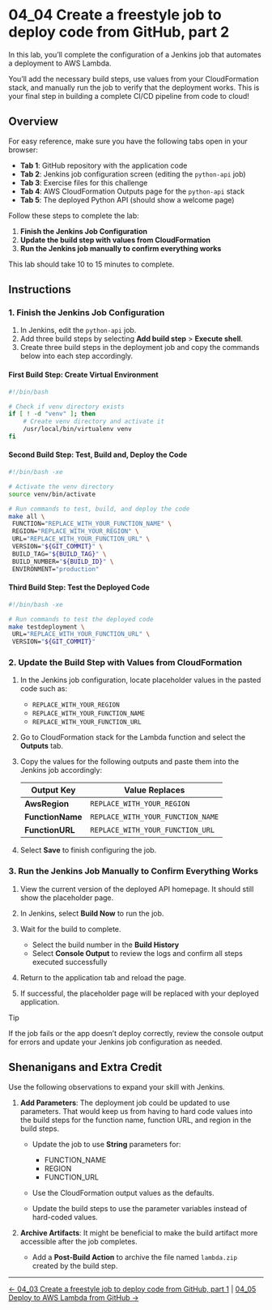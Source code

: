 # 04_04 Create a freestyle job to deploy code from GitHub, part 2

In this lab, you’ll complete the configuration of a Jenkins job that automates a deployment to AWS Lambda.

You’ll add the necessary build steps, use values from your CloudFormation stack, and manually run the job to verify that the deployment works. This is your final step in building a complete CI/CD pipeline from code to cloud!

## Overview

For easy reference, make sure you have the following tabs open in your browser:

- **Tab 1**: GitHub repository with the application code
- **Tab 2**: Jenkins job configuration screen (editing the `python-api` job)
- **Tab 3**: Exercise files for this challenge
- **Tab 4**: AWS CloudFormation Outputs page for the `python-api` stack
- **Tab 5**: The deployed Python API (should show a welcome page)

Follow these steps to complete the lab:

1. **Finish the Jenkins Job Configuration**
2. **Update the build step with values from CloudFormation**
3. **Run the Jenkins job manually to confirm everything works**

This lab should take 10 to 15 minutes to complete.

## Instructions

### 1. Finish the Jenkins Job Configuration

1. In Jenkins, edit the `python-api` job.
1. Add three build steps by selecting **Add build step** > **Execute shell**.
1. Create three build steps in the deployment job and copy the commands below into each step accordingly.

#### First Build Step: Create Virtual Environment

```bash
#!/bin/bash

# Check if venv directory exists
if [ ! -d "venv" ]; then
    # Create venv directory and activate it
    /usr/local/bin/virtualenv venv
fi
```

#### Second Build Step: Test, Build and, Deploy the Code

```bash
#!/bin/bash -xe

# Activate the venv directory
source venv/bin/activate

# Run commands to test, build, and deploy the code
make all \
 FUNCTION="REPLACE_WITH_YOUR_FUNCTION_NAME" \
 REGION="REPLACE_WITH_YOUR_REGION" \
 URL="REPLACE_WITH_YOUR_FUNCTION_URL" \
 VERSION="${GIT_COMMIT}" \
 BUILD_TAG="${BUILD_TAG}" \
 BUILD_NUMBER="${BUILD_ID}" \
 ENVIRONMENT="production"
```

#### Third Build Step: Test the Deployed Code

```bash
#!/bin/bash -xe

# Run commands to test the deployed code
make testdeployment \
 URL="REPLACE_WITH_YOUR_FUNCTION_URL" \
 VERSION="${GIT_COMMIT}"
```

### 2. Update the Build Step with Values from CloudFormation

1. In the Jenkins job configuration, locate placeholder values in the pasted code such as:

    - `REPLACE_WITH_YOUR_REGION`
    - `REPLACE_WITH_YOUR_FUNCTION_NAME`
    - `REPLACE_WITH_YOUR_FUNCTION_URL`

1. Go to CloudFormation stack for the Lambda function and select the **Outputs** tab.
1. Copy the values for the following outputs and paste them into the Jenkins job accordingly:

    | Output Key       | Value Replaces                    |
    |------------------|-----------------------------------|
    | **AwsRegion**    | `REPLACE_WITH_YOUR_REGION`        |
    | **FunctionName** | `REPLACE_WITH_YOUR_FUNCTION_NAME` |
    | **FunctionURL**  |`REPLACE_WITH_YOUR_FUNCTION_URL`   |

1. Select **Save** to finish configuring the job.

### 3. Run the Jenkins Job Manually to Confirm Everything Works

1. View the current version of the deployed API homepage. It should still show the placeholder page.
1. In Jenkins, select **Build Now** to run the job.
1. Wait for the build to complete.

   - Select the build number in the **Build History**
   - Select **Console Output** to review the logs and confirm all steps executed successfully

1. Return to the application tab and reload the page.
1. If successful, the placeholder page will be replaced with your deployed application.

> [!TIP]
> If the job fails or the app doesn’t deploy correctly, review the console output for errors and update your Jenkins job configuration as needed.

## Shenanigans and Extra Credit

Use the following observations to expand your skill with Jenkins.

1. **Add Parameters**: The deployment job could be updated to use parameters.  That would keep us from having to hard code values into the build steps for the function name, function URL, and region in the build steps.

    - Update the job to use **String** parameters for:

        - FUNCTION_NAME
        - REGION
        - FUNCTION_URL

    - Use the CloudFormation output values as the defaults.
    - Update the build steps to use the parameter variables instead of hard-coded values.

1. **Archive Artifacts**: It might be beneficial to make the build artifact more accessible after the job completes.

    - Add a **Post-Build Action** to archive the file named `lambda.zip` created by the build step.

<!-- FooterStart -->
---
[← 04_03 Create a freestyle job to deploy code from GitHub, part 1](../04_03_create_a_freestyle_job_to_deploy_code_from_github_part_1/README.md) | [04_05 Deploy to AWS Lambda from GitHub →](../04_05_deploy_to_aws_lambda_from_github/README.md)
<!-- FooterEnd -->
